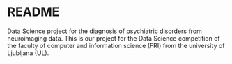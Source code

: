 # README #

Data Science project for the diagnosis of psychiatric disorders from neuroimaging data. This is our project for the Data Science competition of the faculty of computer and information science (FRI) from the university of Ljubljana (UL).
